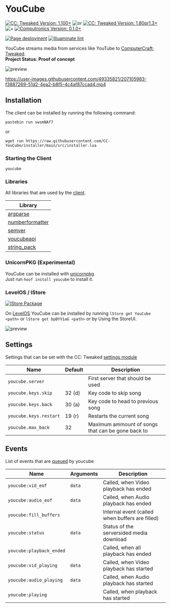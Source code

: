 # YouCube

[![CC: Tweaked Version: 1.100+](https://img.shields.io/badge/CC:%20tweaked-1.100+-green?style=for-the-badge&logo=GNOME%20Terminal)](https://tweaked.cc/)
![or](.README/slash.svg)
[![CC: Tweaked Version: 1.80pr1.3+](https://img.shields.io/badge/CC:%20tweaked-1.80pr1.3+-green?style=for-the-badge&logo=GNOME%20Terminal)](https://tweaked.cc/)
![+](.README/plus.svg)
[![Computronics Version: 0.1.0+](https://img.shields.io/badge/Computronics-0.1.0+-green?style=for-the-badge)](https://wiki.vexatos.com/wiki:computronics)

[![Page deployment](https://img.shields.io/github/actions/workflow/status/CC-YouCube/client/deploy-page.yml?branch=main&label=Page%20deployment&logo=github&style=for-the-badge)](https://github.com/CC-YouCube/client/actions/workflows/deploy-page.yml)
[![Illuaminate lint](https://img.shields.io/github/actions/workflow/status/CC-YouCube/client/illuaminate-lint.yml?branch=main&label=Illuaminate%20lint&logo=github&style=for-the-badge)](https://github.com/CC-YouCube/client/actions/workflows/illuaminate-lint.yml)

YouCube streams media from services like YouTube to [ComputerCraft: Tweaked](https://github.com/cc-tweaked/CC-Tweaked). \
**Project Status: Proof of concept**

![preview](.README/preview-client.png)

<https://user-images.githubusercontent.com/49335821/207105983-f3887269-51d2-4ea2-b8f5-4c4af87ccad4.mp4>

## Installation

The client can be installed by running the following command:

```shell
pastebin run swsmNAf7
```

or

```shell
wget run https://raw.githubusercontent.com/CC-YouCube/installer/main/src/installer.lua
```

### Starting the Client

```text
youcube
```

### Libraries

All libraries that are used by the [client](https://github.com/Commandcracker/YouCube/blob/main/client/youcube.lua).

| Library                                                                                               |
|-------------------------------------------------------------------------------------------------------|
| [argparse](https://github.com/Commandcracker/cc-argparse)                                             |
| [numberformatter](https://github.com/Commandcracker/YouCube/blob/main/client/lib/numberformatter.lua) |
| [semver](https://github.com/kikito/semver.lua)                                                        |
| [youcubeapi](https://github.com/Commandcracker/YouCube/blob/main/client/lib/youcubeapi.lua)           |
| [string_pack](https://gist.github.com/MCJack123/d5973e4d8b7e46991c5f99ac4b076aec)                     |

### UnicornPKG (Experimental)

YouCube can be installed with [unicornpkg](https://unicornpkg.madefor.cc/). \
Just run `hoof install youcube` to install it.

### LevelOS / lStore

[![lStore Package](https://img.shields.io/github/actions/workflow/status/CC-YouCube/client/lstore-put.yml?branch=main&label=lStore%20Package&logo=github&style=for-the-badge)](https://github.com/CC-YouCube/client/actions/workflows/lstore-put.yml)

On [LevelOS](https://discord.com/invite/vBsjGqy99U) YouCube can be installed by running `lStore get YouCube <path>` or `lStore get bpBYV1aG <path>` or by Using the StoreUI.

![preview](.README/levelos.png)

## Settings

Settings that can be set with the CC: Tweaked [settings module](https://tweaked.cc/module/settings.html#v:get)

| Name                   | Default | Description                                       |
|------------------------|---------|---------------------------------------------------|
| `youcube.server`       |         | First server that should be used                  |
| `youcube.keys.skip`    | 32 (d)  | Key code to skip song                             |
| `youcube.keys.back`    | 30 (a)  | Key code to head to previous song                 |
| `youcube.keys.restart` | 19 (r)  | Restarts the current song                         |
| `youcube.max_back`     | 32      | Maximum ammount of songs that can be gone back to |

## Events

List of events that are [queued](https://tweaked.cc/module/os.html#v:queueEvent) by youcube

| Name                     | Arguments | Description                                     |
|--------------------------|-----------|-------------------------------------------------|
| `youcube:vid_eof`        | `data`    | Called, when Video playback has ended           |
| `youcube:audio_eof`      | `data`    | Called, when Audio playback has ended           |
| `youcube:fill_buffers`   |           | Internal event (called when buffers are filled) |
| `youcube:status`         | `data`    | Status of the serversided media download        |
| `youcube:playback_ended` |           | Called, when all playback has ended             |
| `youcube:vid_playing`    | `data`    | Called, when Video playback has started         |
| `youcube:audio_playing`  | `data`    | Called, when Audio playback has started         |
| `youcube:playing`        |           | Called, when playback has started               |
